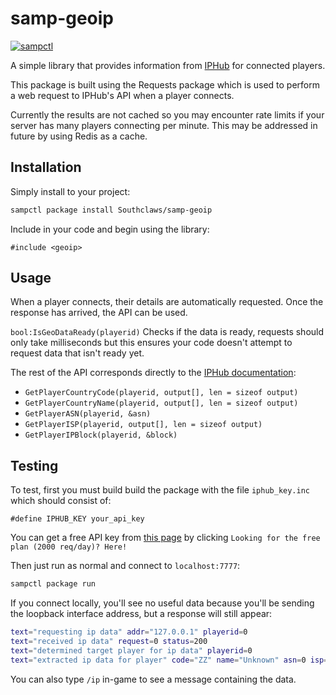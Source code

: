 # samp-geoip

[![sampctl](https://shields.southcla.ws/badge/sampctl-samp--geoip-2f2f2f.svg?style=for-the-badge)](https://github.com/Southclaws/samp-geoip)

A simple library that provides information from [IPHub](https://iphub.info/) for
connected players.

This package is built using the Requests package which is used to perform a web
request to IPHub's API when a player connects.

Currently the results are not cached so you may encounter rate limits if your
server has many players connecting per minute. This may be addressed in future
by using Redis as a cache.

## Installation

Simply install to your project:

```bash
sampctl package install Southclaws/samp-geoip
```

Include in your code and begin using the library:

```pawn
#include <geoip>
```

## Usage

When a player connects, their details are automatically requested. Once the
response has arrived, the API can be used.

`bool:IsGeoDataReady(playerid)` Checks if the data is ready, requests should
only take milliseconds but this ensures your code doesn't attempt to request
data that isn't ready yet.

The rest of the API corresponds directly to the
[IPHub documentation](https://docs.iphub.info/documentation/json-keys/):

*   `GetPlayerCountryCode(playerid, output[], len = sizeof output)`
*   `GetPlayerCountryName(playerid, output[], len = sizeof output)`
*   `GetPlayerASN(playerid, &asn)`
*   `GetPlayerISP(playerid, output[], len = sizeof output)`
*   `GetPlayerIPBlock(playerid, &block)`

## Testing

To test, first you must build build the package with the file `iphub_key.inc`
which should consist of:

```pawn
#define IPHUB_KEY your_api_key
```

You can get a free API key from [this page](https://iphub.info/pricing) by
clicking `Looking for the free plan (2000 req/day)? Here!`

Then just run as normal and connect to `localhost:7777`:

```bash
sampctl package run
```

If you connect locally, you'll see no useful data because you'll be sending the
loopback interface address, but a response will still appear:

```bash
text="requesting ip data" addr="127.0.0.1" playerid=0
text="received ip data" request=0 status=200
text="determined target player for ip data" playerid=0
text="extracted ip data for player" code="ZZ" name="Unknown" asn=0 isp="Private/local IP" block=0
```

You can also type `/ip` in-game to see a message containing the data.
